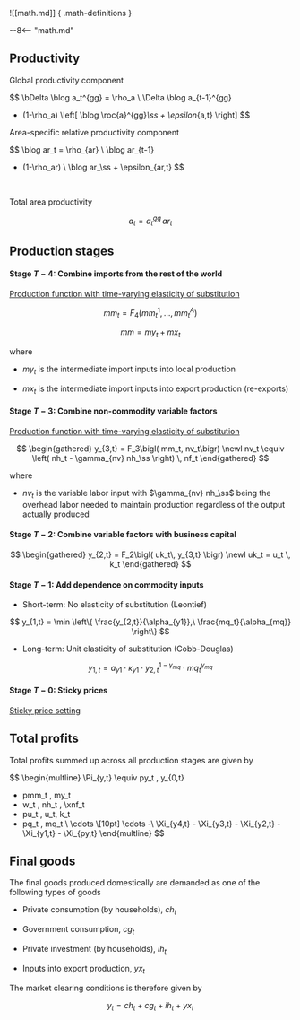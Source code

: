 
![[math.md]]
{ .math-definitions }

--8<-- "math.md"


## Productivity

Global productivity component

$$
\bDelta \blog a_t^{gg} =
\rho_a \ \Delta \blog a_{t-1}^{gg} 
+ (1-\rho_a) \left[ \blog \roc{a}^{gg}_\ss + \epsilon_{a,t} \right]
$$

Area-specific relative productivity component

$$
\blog ar_t = 
\rho_{ar} \ \blog ar_{t-1} 
+ (1-\rho_ar) \ \blog ar_\ss + \epsilon_{ar,t}
$$

<br/>

Total area productivity

$$
a_t = a^{gg}_t\, ar_t
$$


## Production stages

#### Stage $T-4$: Combine imports from the rest of the world

[Production function with time-varying elasticity of substitution](production-time-varying-elasticity.md)

$$
mm_t = F_4\left( mm_t^1, \dots, mm_t^A \right)
$$

$$
mm = my_t + mx_t
$$

where

* $my_t$ is the intermediate import inputs into local production

* $mx_t$ is the intermediate import inputs into export production (re-exports)


#### Stage $T-3$: Combine non-commodity variable factors

[Production function with time-varying elasticity of substitution](production-time-varying-elasticity.md)

$$
\begin{gathered}
y_{3,t} = F_3\bigl( mm_t, nv_t\bigr) \newl
nv_t \equiv \left( nh_t - \gamma_{nv} nh_\ss \right) \, nf_t
\end{gathered}
$$

where

* $nv_t$ is the variable labor input with $\gamma_{nv} nh_\ss$ being the
  overhead labor needed to maintain production regardless of the output
  actually produced

#### Stage $T-2$: Combine variable factors with business capital

$$
\begin{gathered}
y_{2,t} = F_2\bigl( uk_t\, y_{3,t} \bigr) \newl
uk_t = u_t \, k_t
\end{gathered}
$$


#### Stage $T-1$: Add dependence on commodity inputs

* Short-term: No elasticity of substitution (Leontief)

$$
y_{1,t} = \min \left\{
\frac{y_{2,t}}{\alpha_{y1}},\ \frac{mq_t}{\alpha_{mq}}
\right\}
$$

* Long-term: Unit elasticity of substitution (Cobb-Douglas)

$$
y_{1,t} = a_{y1} \cdot \kappa_{y1} \cdot
y_{2,t}{}^{1-\gamma_{mq}} \cdot
mq_t{}^{\gamma_{mq}}
$$





#### Stage $T-0$: Sticky prices

[Sticky price setting](production-sticky-prices.md)


## Total profits 

Total profits summed up across all production stages are given by

$$
\begin{multline}
\Pi_{y,t}
\equiv py_t \, y_{0,t}
- pmm_t \, my_t 
- w_t \, nh_t \, \xnf_t
- pu_t \, u_t\, k_t 
- pq_t \, mq_t \ \cdots \\[10pt]
\cdots -\ \Xi_{y4,t} - \Xi_{y3,t} - \Xi_{y2,t} - \Xi_{y1,t} - \Xi_{py,t}
\end{multline}
$$


## Final goods

The final goods produced domestically are demanded as one of the following
types of goods

* Private consumption (by households), $ch_t$

* Government consumption, $cg_t$

* Private investment (by households), $ih_t$

* Inputs into export production, $yx_t$

The market clearing conditions is therefore given by 

$$
y_t = ch_t + cg_t + ih_t + yx_t
$$

